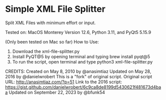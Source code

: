 # Simple XML File Splitter
Split XML Files with minimum effort or input.

Tested on: MacOS Monterey Version 12.6, Python 3.11, and PyQt5 5.15.9

(Only been tested on Mac so far)
How to Use:
1. Download the xml-file-splitter.py
2. Install PyQT@5 by opening terminal and typing brew install pyqt@5
3. To run the script, open terminal and type python3 xml-file-splitter.py 



CREDITS:
Created on May 8, 2010 by @anasimtiaz
Updated on May 28, 2016 by @danielwrobert
This is a "fork" of original script.
Original script URL: http://anasimtiaz.com/?p=51
Link to the 2016 script: https://gist.github.com/danielwrobert/6c9ca8de8199d5430621f481673d4baa
Updated on September 22, 2023 by @bfunk54
